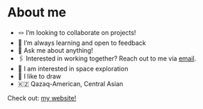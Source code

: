 # About me

- 🪢 I’m looking to collaborate on projects!
- 🫡 I’m always learning and open to feedback
- 💬 Ask me about anything!
- 🖇 Interested in working together? Reach out to me via <a href="mailto:zoekurtzer@gmail.com">email</a>.
- 🚀 I am interested in space exploration
- 🥃 I like to draw
- 🇰🇿 Qazaq-American, Central Asian
<p>Check out: <a href="https://zoekurtzer.github.io/zoekurtzer-website/">my website!</a></p>
